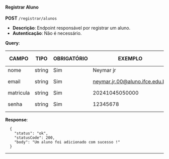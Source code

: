 #### Registrar Aluno

**POST** `/registrar/alunos`

- **Descrição**: Endpoint responsável por registrar um aluno.
- **Autenticação**: Não é necessário.

**Query**:

| CAMPO        | TIPO   | OBRIGATÓRIO   | EXEMPLO                        | VALORES ACEITOS                |
| ------------ | ------ | ------------- | ------------------------------ | ------------------------------ |
| nome         | string | Sim           | Neymar jr                      |                                |
| email        | string | Sim           | neymar.jr.00@aluno.ifce.edu.br | somente @aluno.ifce.edu.br     |
| matricula    | string | Sim           | 20241045050000                 |                                |
| senha        | string | Sim           | 12345678                       | De 8 até - caracteres          |

**Response**:

```
  {
    "status": "ok",
    "statusCode": 200,
    "body": "Um aluno foi adicionado com sucesso !"
  }

```

---
